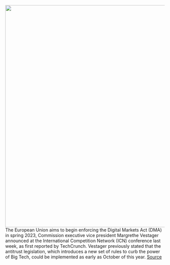 <img src='https://cdn.vox-cdn.com/thumbor/Ft5Wrf1Ui1fHjxQZKBIH3wGyEDs=/0x0:2040x1360/1200x800/filters:focal(857x517:1183x843)/cdn.vox-cdn.com/uploads/chorus_image/image/70846386/acastro_1800724_1777_EU_0002.0.jpg' width='700px' /><br/>
The European Union aims to begin enforcing the Digital Markets Act (DMA) in spring 2023, Commission executive vice president Margrethe Vestager announced at the International Competition Network (ICN) conference last week, as first reported by TechCrunch. Vestager previously stated that the antitrust legislation, which introduces a new set of rules to curb the power of Big Tech, could be implemented as early as October of this year.
<a href='https://www.theverge.com/2022/5/8/23062666/eu-start-enforcing-the-dma-digital-markets-act-spring-2023-big-tech-regulation'> Source <a/>